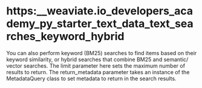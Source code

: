 # https:\_\_weaviate.io_developers_academy_py_starter_text_data_text_searches_keyword_hybrid

You can also perform keyword (BM25) searches to find items based on their keyword similarity, or hybrid searches that combine BM25 and semantic/ vector searches. The limit parameter here sets the maximum number of results to return. The return_metadata parameter takes an instance of the MetadataQuery class to set metadata to return in the search results.
